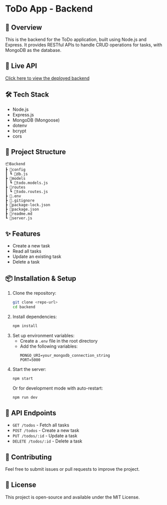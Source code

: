 # ToDo App - Backend

## 📌 Overview
This is the backend for the ToDo application, built using Node.js and Express. It provides RESTful APIs to handle CRUD operations for tasks, with MongoDB as the database.

## 🚀 Live API
[Click here to view the deployed backend](https://todo-73wc.onrender.com)

## 🛠️ Tech Stack
- Node.js
- Express.js
- MongoDB (Mongoose)
- dotenv
- bcrypt
- cors

## 📂 Project Structure
```
📦Backend
┣ 📂config
┃ ┗ 📜db.js
┣ 📂models
┃ ┗ 📜todo.models.js
┣ 📂routes
┃ ┗ 📜todo.routes.js
┣ 📜.env
┣ 📜.gitignore
┣ 📜package-lock.json
┣ 📜package.json
┣ 📜readme.md
┗ 📜server.js
```

## ✨ Features
- Create a new task
- Read all tasks
- Update an existing task
- Delete a task

## 📦 Installation & Setup
1. Clone the repository:
   ```sh
   git clone <repo-url>
   cd backend
   ```
2. Install dependencies:
   ```sh
   npm install
   ```
3. Set up environment variables:
   - Create a `.env` file in the root directory
   - Add the following variables:
     ```env
     MONGO_URI=your_mongodb_connection_string
     PORT=5000
     ```
4. Start the server:
   ```sh
   npm start
   ```
   Or for development mode with auto-restart:
   ```sh
   npm run dev
   ```

## 🔗 API Endpoints
- `GET /todos` - Fetch all tasks
- `POST /todos` - Create a new task
- `PUT /todos/:id` - Update a task
- `DELETE /todos/:id` - Delete a task

## 🤝 Contributing
Feel free to submit issues or pull requests to improve the project.

## 📜 License
This project is open-source and available under the MIT License.


